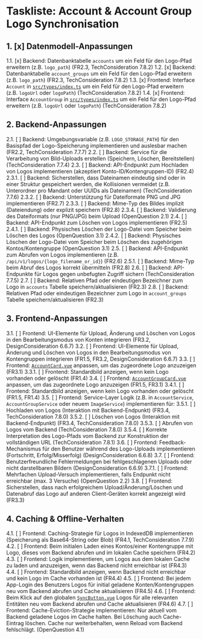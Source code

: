 # Taskliste: Account & Account Group Logo Synchronisation

## 1. [x] Datenmodell-Anpassungen

1.1. [x] Backend: Datenbanktabelle `accounts` um ein Feld für den Logo-Pfad erweitern (z.B. `logo_path`) (FR2.3, TechConsideration 7.8.2)
1.2. [x] Backend: Datenbanktabelle `account_groups` um ein Feld für den Logo-Pfad erweitern (z.B. `logo_path`) (FR2.3, TechConsideration 7.8.2)
1.3. [x] Frontend: Interface `Account` in [`src/types/index.ts`](src/types/index.ts:1) um ein Feld für den Logo-Pfad erweitern (z.B. `logoUrl` oder `logoPath`) (TechConsideration 7.8.2)
1.4. [x] Frontend: Interface `AccountGroup` in [`src/types/index.ts`](src/types/index.ts:1) um ein Feld für den Logo-Pfad erweitern (z.B. `logoUrl` oder `logoPath`) (TechConsideration 7.8.2)

## 2. Backend-Anpassungen

2.1. [ ] Backend: Umgebungsvariable (z.B. `LOGO_STORAGE_PATH`) für den Basispfad der Logo-Speicherung implementieren und auslesbar machen (FR2.2, TechConsideration 7.7.7)
2.2. [ ] Backend: Service für die Verarbeitung von Bild-Uploads erstellen (Speichern, Löschen, Bereitstellen) (TechConsideration 7.7.4)
2.3. [ ] Backend: API-Endpunkt zum Hochladen von Logos implementieren (akzeptiert Konto-ID/Kontengruppen-ID) (FR2.4)
    2.3.1. [ ] Backend: Sicherstellen, dass Dateinamen eindeutig sind oder in einer Struktur gespeichert werden, die Kollisionen vermeidet (z.B. Unterordner pro Mandant oder UUIDs als Dateinamen) (TechConsideration 7.7.6)
    2.3.2. [ ] Backend: Unterstützung für Dateiformate PNG und JPG implementieren (FR2.7)
    2.3.3. [ ] Backend: Mime-Typ des Bildes implizit (Dateiendung) oder explizit speichern (FR2.8)
    2.3.4. [ ] Backend: Validierung des Dateiformats (nur PNG/JPG) beim Upload (OpenQuestion 2.1)
2.4. [ ] Backend: API-Endpunkt zum Löschen von Logos implementieren (FR2.5)
    2.4.1. [ ] Backend: Physisches Löschen der Logo-Datei vom Speicher beim Löschen des Logos (OpenQuestion 3.1)
    2.4.2. [ ] Backend: Physisches Löschen der Logo-Datei vom Speicher beim Löschen des zugehörigen Kontos/Kontengruppe (OpenQuestion 3.1)
2.5. [ ] Backend: API-Endpunkt zum Abrufen von Logos implementieren (z.B. `/api/v1/logos/{logo_filename_or_id}`) (FR2.6)
    2.5.1. [ ] Backend: Mime-Typ beim Abruf des Logos korrekt übermitteln (FR2.8)
2.6. [ ] Backend: API-Endpunkte für Logos gegen unbefugten Zugriff sichern (TechConsideration 7.7.5)
2.7. [ ] Backend: Relativen Pfad oder eindeutigen Bezeichner zum Logo in `accounts` Tabelle speichern/aktualisieren (FR2.3)
2.8. [ ] Backend: Relativen Pfad oder eindeutigen Bezeichner zum Logo in `account_groups` Tabelle speichern/aktualisieren (FR2.3)

## 3. Frontend-Anpassungen

3.1. [ ] Frontend: UI-Elemente für Upload, Änderung und Löschen von Logos in den Bearbeitungsmodus von Konten integrieren (FR3.2, DesignConsideration 6.6.7)
3.2. [ ] Frontend: UI-Elemente für Upload, Änderung und Löschen von Logos in den Bearbeitungsmodus von Kontengruppen integrieren (FR1.5, FR3.2, DesignConsideration 6.6.7)
3.3. [ ] Frontend: [`AccountCard.vue`](src/components/account/AccountCard.vue:1) anpassen, um das zugeordnete Logo anzuzeigen (FR3.1)
    3.3.1. [ ] Frontend: Standardbild anzeigen, wenn kein Logo vorhanden oder gelöscht (FR1.4)
3.4. [ ] Frontend: [`AccountGroupCard.vue`](src/components/account/AccountGroupCard.vue:1) anpassen, um das zugeordnete Logo anzuzeigen (FR1.5, FR3.1)
    3.4.1. [ ] Frontend: Standardbild anzeigen, wenn kein Logo vorhanden oder gelöscht (FR1.5, FR1.4)
3.5. [ ] Frontend: Service-Layer Logik (z.B. in `AccountService`, `AccountGroupService` oder neuem `ImageService`) implementieren für:
    3.5.1. [ ] Hochladen von Logos (Interaktion mit Backend-Endpunkt) (FR3.4, TechConsideration 7.8.0)
    3.5.2. [ ] Löschen von Logos (Interaktion mit Backend-Endpunkt) (FR3.4, TechConsideration 7.8.0)
    3.5.3. [ ] Abrufen von Logos vom Backend (TechConsideration 7.8.0)
    3.5.4. [ ] Korrekte Interpretation des Logo-Pfads vom Backend zur Konstruktion der vollständigen URL (TechConsideration 7.8.1)
3.6. [ ] Frontend: Feedback-Mechanismus für den Benutzer während des Logo-Uploads implementieren (Fortschritt, Erfolg/Misserfolg) (DesignConsideration 6.6.8)
3.7. [ ] Frontend: Benutzerfreundliche Fehlermeldungen bei fehlgeschlagenen Uploads oder nicht darstellbaren Bildern (DesignConsideration 6.6.9)
    3.7.1. [ ] Frontend: Mehrfachen Upload-Versuch implementieren, falls Endpunkt nicht erreichbar (max. 3 Versuche) (OpenQuestion 2.2)
3.8. [ ] Frontend: Sicherstellen, dass nach erfolgreichem Upload/Änderung/Löschen und Datenabruf das Logo auf anderen Client-Geräten korrekt angezeigt wird (FR3.3)

## 4. Caching & Offline-Verhalten

4.1. [ ] Frontend: Caching-Strategie für Logos in IndexedDB implementieren (Speicherung als Base64-String oder Blob) (FR4.1, TechConsideration 7.7.9)
4.2. [ ] Frontend: Beim initialen Laden eines Kontos/einer Kontengruppe mit Logo, dieses vom Backend abrufen und im lokalen Cache speichern (FR4.2)
4.3. [ ] Frontend: Logik implementieren, um Logos aus dem lokalen Cache zu laden und anzuzeigen, wenn das Backend nicht erreichbar ist (FR4.3)
4.4. [ ] Frontend: Standardbild anzeigen, wenn Backend nicht erreichbar und kein Logo im Cache vorhanden ist (FR4.4)
4.5. [ ] Frontend: Bei jedem App-Login des Benutzers Logos für initial geladene Konten/Kontengruppen neu vom Backend abrufen und Cache aktualisieren (FR4.5)
4.6. [ ] Frontend: Beim Klick auf den globalen [`SyncButton.vue`](src/components/ui/SyncButton.vue:1) Logos für alle relevanten Entitäten neu vom Backend abrufen und Cache aktualisieren (FR4.6)
4.7. [ ] Frontend: Cache-Eviction-Strategie implementieren: Nur aktuell vom Backend geladene Logos im Cache halten. Bei Löschung auch Cache-Eintrag löschen. Cache nur weiterbehalten, wenn Reload vom Backend fehlschlägt. (OpenQuestion 4.1)
